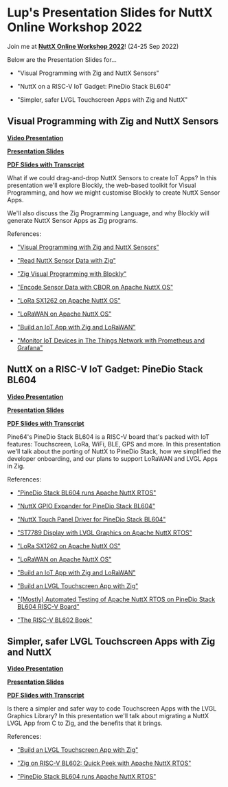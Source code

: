 # Lup's Presentation Slides for NuttX Online Workshop 2022

Join me at [__NuttX Online Workshop 2022__](https://nuttx.events/)! (24-25 Sep 2022)

Below are the Presentation Slides for...

-   "Visual Programming with Zig and NuttX Sensors"

-   "NuttX on a RISC-V IoT Gadget: PineDio Stack BL604"

-   "Simpler, safer LVGL Touchscreen Apps with Zig and NuttX"

## Visual Programming with Zig and NuttX Sensors

[__Video Presentation__](https://youtu.be/1O5Eb8bKxXA)

[__Presentation Slides__](https://docs.google.com/presentation/d/1IzSqs9p9Kmb6_vVl2E_LuKmKNXB3btu7-ghxRZJfyXc/edit?usp=sharing&authuser=0)

[__PDF Slides with Transcript__](https://drive.google.com/file/d/1jf2wzwxaZKRfybT2ZNJiRLrPVXUpmHYN/view?usp=sharing)

What if we could drag-and-drop NuttX Sensors to create IoT Apps? In this presentation we'll explore Blockly, the web-based toolkit for Visual Programming, and how we might customise Blockly to create NuttX Sensor Apps.

We'll also discuss the Zig Programming Language, and why Blockly will generate NuttX Sensor Apps as Zig programs.

References: 

-   ["Visual Programming with Zig and NuttX Sensors"](https://lupyuen.github.io/articles/visual)

-   ["Read NuttX Sensor Data with Zig"](https://lupyuen.github.io/articles/sensor)

-   ["Zig Visual Programming with Blockly"](https://lupyuen.github.io/articles/blockly)

-   ["Encode Sensor Data with CBOR on Apache NuttX OS"](https://lupyuen.github.io/articles/cbor2)

-   ["LoRa SX1262 on Apache NuttX OS"](https://lupyuen.github.io/articles/sx1262)

-   ["LoRaWAN on Apache NuttX OS"](https://lupyuen.github.io/articles/lorawan3)

-   ["Build an IoT App with Zig and LoRaWAN"](https://lupyuen.github.io/articles/iot)

-   ["Monitor IoT Devices in The Things Network with Prometheus and Grafana"](https://lupyuen.github.io/articles/prometheus)

## NuttX on a RISC-V IoT Gadget: PineDio Stack BL604

[__Video Presentation__](https://youtu.be/_vADRu939sI)

[__Presentation Slides__](https://docs.google.com/presentation/d/1xEGRwYbrngK7CdqU3jsALq-5xzB5skL0FrIQZ26WqXg/edit?usp=sharing&authuser=0)

[__PDF Slides with Transcript__](https://drive.google.com/file/d/1m2UOZrVmRHExXtcTxObbSbF0BWKm6MO6/view?usp=sharing)

Pine64's PineDio Stack BL604 is a RISC-V board that's packed with IoT features: Touchscreen, LoRa, WiFi, BLE, GPS and more. In this presentation we'll talk about the porting of NuttX to PineDio Stack, how we simplified the developer onboarding, and our plans to support LoRaWAN and LVGL Apps in Zig.

References:

-   ["PineDio Stack BL604 runs Apache NuttX RTOS"](https://lupyuen.github.io/articles/pinedio2)

-   ["NuttX GPIO Expander for PineDio Stack BL604"](https://lupyuen.github.io/articles/expander)

-   ["NuttX Touch Panel Driver for PineDio Stack BL604"](https://lupyuen.github.io/articles/touch)

-   ["ST7789 Display with LVGL Graphics on Apache NuttX RTOS"](https://lupyuen.github.io/articles/st7789)

-   ["LoRa SX1262 on Apache NuttX OS"](https://lupyuen.github.io/articles/sx1262)

-   ["LoRaWAN on Apache NuttX OS"](https://lupyuen.github.io/articles/lorawan3)

-   ["Build an IoT App with Zig and LoRaWAN"](https://lupyuen.github.io/articles/iot)

-   ["Build an LVGL Touchscreen App with Zig"](https://lupyuen.github.io/articles/lvgl)

-   ["(Mostly) Automated Testing of Apache NuttX RTOS on PineDio Stack BL604 RISC-V Board"](https://lupyuen.github.io/articles/auto2)

-   ["The RISC-V BL602 Book"](https://lupyuen.github.io/articles/book)

## Simpler, safer LVGL Touchscreen Apps with Zig and NuttX

[__Video Presentation__](https://youtu.be/-2OIHur8X1E)

[__Presentation Slides__](https://docs.google.com/presentation/d/1uFCxfNQjWVEWeM3vaHyYKe0soiRMc1LCnfYC4XleMgY/edit?usp=sharing&authuser=0)

[__PDF Slides with Transcript__](https://drive.google.com/file/d/1erITSgHKtlwDtukNsm2LNDr22dSJZHZq/view?usp=sharing)

Is there a simpler and safer way to code Touchscreen Apps with the LVGL Graphics Library? In this presentation we'll talk about migrating a NuttX LVGL App from C to Zig, and the benefits that it brings.

References:

-   ["Build an LVGL Touchscreen App with Zig"](https://lupyuen.github.io/articles/lvgl)

-   ["Zig on RISC-V BL602: Quick Peek with Apache NuttX RTOS"](https://lupyuen.github.io/articles/zig)

-   ["PineDio Stack BL604 runs Apache NuttX RTOS"](https://lupyuen.github.io/articles/pinedio2)
